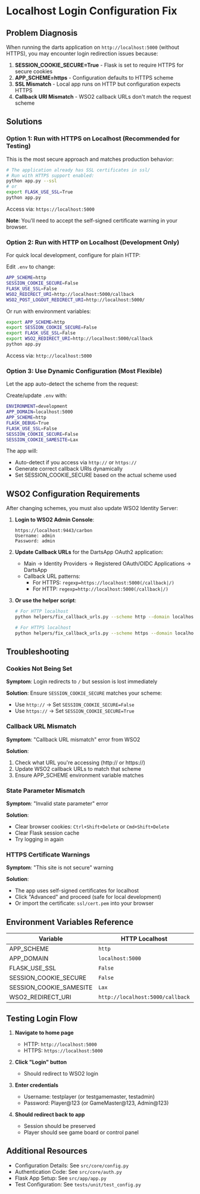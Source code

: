 # Localhost Login Configuration Fix

## Problem Diagnosis

When running the darts application on `http://localhost:5000` (without HTTPS), you may encounter login redirection issues because:

1. **SESSION_COOKIE_SECURE=True** - Flask is set to require HTTPS for secure cookies
2. **APP_SCHEME=https** - Configuration defaults to HTTPS scheme
3. **SSL Mismatch** - Local app runs on HTTP but configuration expects HTTPS
4. **Callback URI Mismatch** - WSO2 callback URLs don't match the request scheme

## Solutions

### Option 1: Run with HTTPS on Localhost (Recommended for Testing)

This is the most secure approach and matches production behavior:

```bash
# The application already has SSL certificates in ssl/
# Run with HTTPS support enabled:
python app.py --ssl
# or
export FLASK_USE_SSL=True
python app.py
```

Access via: `https://localhost:5000`

**Note**: You'll need to accept the self-signed certificate warning in your browser.

### Option 2: Run with HTTP on Localhost (Development Only)

For quick local development, configure for plain HTTP:

Edit `.env` to change:

```bash
APP_SCHEME=http
SESSION_COOKIE_SECURE=False
FLASK_USE_SSL=False
WSO2_REDIRECT_URI=http://localhost:5000/callback
WSO2_POST_LOGOUT_REDIRECT_URI=http://localhost:5000/
```

Or run with environment variables:

```bash
export APP_SCHEME=http
export SESSION_COOKIE_SECURE=False
export FLASK_USE_SSL=False
export WSO2_REDIRECT_URI=http://localhost:5000/callback
python app.py
```

Access via: `http://localhost:5000`

### Option 3: Use Dynamic Configuration (Most Flexible)

Let the app auto-detect the scheme from the request:

Create/update `.env` with:

```bash
ENVIRONMENT=development
APP_DOMAIN=localhost:5000
APP_SCHEME=http
FLASK_DEBUG=True
FLASK_USE_SSL=False
SESSION_COOKIE_SECURE=False
SESSION_COOKIE_SAMESITE=Lax
```

The app will:
- Auto-detect if you access via `http://` or `https://`
- Generate correct callback URIs dynamically
- Set SESSION_COOKIE_SECURE based on the actual scheme used

## WSO2 Configuration Requirements

After changing schemes, you must also update WSO2 Identity Server:

1. **Login to WSO2 Admin Console**:
   ```
   https://localhost:9443/carbon
   Username: admin
   Password: admin
   ```

2. **Update Callback URLs** for the DartsApp OAuth2 application:
   - Main → Identity Providers → Registered OAuth/OIDC Applications → DartsApp
   - Callback URL patterns:
     - For HTTPS: `regexp=https://localhost:5000(/callback|/)`
     - For HTTP: `regexp=http://localhost:5000(/callback|/)`

3. **Or use the helper script**:
   ```bash
   # For HTTP localhost
   python helpers/fix_callback_urls.py --scheme http --domain localhost:5000
   
   # For HTTPS localhost
   python helpers/fix_callback_urls.py --scheme https --domain localhost:5000
   ```

## Troubleshooting

### Cookies Not Being Set
**Symptom**: Login redirects to `/` but session is lost immediately

**Solution**: Ensure `SESSION_COOKIE_SECURE` matches your scheme:
- Use `http://` → Set `SESSION_COOKIE_SECURE=False`
- Use `https://` → Set `SESSION_COOKIE_SECURE=True`

### Callback URL Mismatch
**Symptom**: "Callback URL mismatch" error from WSO2

**Solution**: 
1. Check what URL you're accessing (http:// or https://)
2. Update WSO2 callback URLs to match that scheme
3. Ensure APP_SCHEME environment variable matches

### State Parameter Mismatch
**Symptom**: "Invalid state parameter" error

**Solution**: 
- Clear browser cookies: `Ctrl+Shift+Delete` or `Cmd+Shift+Delete`
- Clear Flask session cache
- Try logging in again

### HTTPS Certificate Warnings
**Symptom**: "This site is not secure" warning

**Solution**: 
- The app uses self-signed certificates for localhost
- Click "Advanced" and proceed (safe for local development)
- Or import the certificate: `ssl/cert.pem` into your browser

## Environment Variables Reference

| Variable | HTTP Localhost | HTTPS Localhost |
|----------|---|---|
| APP_SCHEME | `http` | `https` |
| APP_DOMAIN | `localhost:5000` | `localhost:5000` |
| FLASK_USE_SSL | `False` | `True` |
| SESSION_COOKIE_SECURE | `False` | `True` |
| SESSION_COOKIE_SAMESITE | `Lax` | `Lax` |
| WSO2_REDIRECT_URI | `http://localhost:5000/callback` | `https://localhost:5000/callback` |

## Testing Login Flow

1. **Navigate to home page**
   - HTTP: `http://localhost:5000`
   - HTTPS: `https://localhost:5000`

2. **Click "Login" button**
   - Should redirect to WSO2 login

3. **Enter credentials**
   - Username: testplayer (or testgamemaster, testadmin)
   - Password: Player@123 (or GameMaster@123, Admin@123)

4. **Should redirect back to app**
   - Session should be preserved
   - Player should see game board or control panel

## Additional Resources

- Configuration Details: See `src/core/config.py`
- Authentication Code: See `src/core/auth.py`
- Flask App Setup: See `src/app/app.py`
- Test Configuration: See `tests/unit/test_config.py`